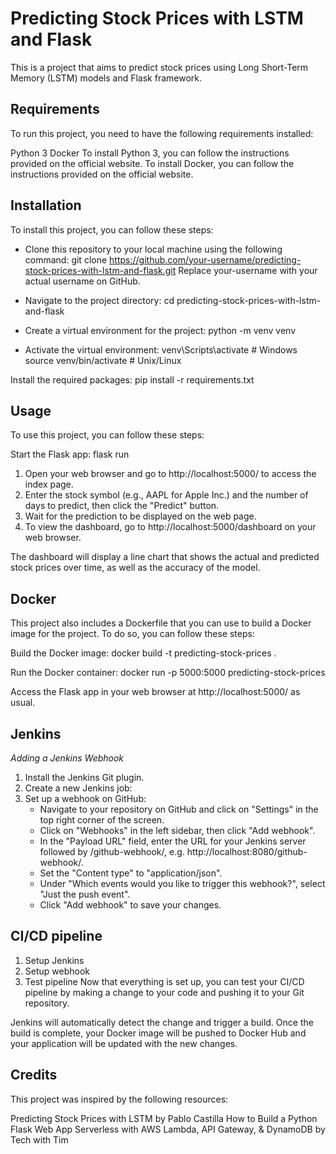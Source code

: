 ﻿# Predicting Stock Prices with LSTM and Flask
This is a project that aims to predict stock prices using Long Short-Term Memory (LSTM) models and Flask framework.

## Requirements
To run this project, you need to have the following requirements installed:

Python 3
Docker
To install Python 3, you can follow the instructions provided on the official website. To install Docker, you can follow the instructions provided on the official website.

## Installation
To install this project, you can follow these steps:

- Clone this repository to your local machine using the following command:
git clone https://github.com/your-username/predicting-stock-prices-with-lstm-and-flask.git
Replace your-username with your actual username on GitHub.

- Navigate to the project directory:
cd predicting-stock-prices-with-lstm-and-flask

- Create a virtual environment for the project:
python -m venv venv

- Activate the virtual environment:
venv\Scripts\activate  # Windows
source venv/bin/activate  # Unix/Linux

Install the required packages:
pip install -r requirements.txt

## Usage
To use this project, you can follow these steps:

Start the Flask app:
flask run

1) Open your web browser and go to http://localhost:5000/ to access the index page.
2) Enter the stock symbol (e.g., AAPL for Apple Inc.) and the number of days to predict, then click the "Predict" button.
3) Wait for the prediction to be displayed on the web page.
4) To view the dashboard, go to http://localhost:5000/dashboard on your web browser.

The dashboard will display a line chart that shows the actual and predicted stock prices over time, as well as the accuracy of the model.

## Docker
This project also includes a Dockerfile that you can use to build a Docker image for the project. To do so, you can follow these steps:

Build the Docker image:
docker build -t predicting-stock-prices .

Run the Docker container:
docker run -p 5000:5000 predicting-stock-prices

Access the Flask app in your web browser at http://localhost:5000/ as usual.

## Jenkins
*Adding a Jenkins Webhook*
1) Install the Jenkins Git plugin.
2) Create a new Jenkins job:
3) Set up a webhook on GitHub:
    *  Navigate to your repository on GitHub and click on "Settings" in the top right corner of the screen.
    *  Click on "Webhooks" in the left sidebar, then click "Add webhook".
    *  In the "Payload URL" field, enter the URL for your Jenkins server followed by /github-webhook/, e.g. http://localhost:8080/github-webhook/.
    *  Set the "Content type" to "application/json".
    *  Under "Which events would you like to trigger this webhook?", select "Just the push event".
    *  Click "Add webhook" to save your changes.

## CI/CD pipeline
1) Setup Jenkins
2) Setup webhook
3) Test pipeline
Now that everything is set up, you can test your CI/CD pipeline by making a change to your code and pushing it to your Git repository.

Jenkins will automatically detect the change and trigger a build. Once the build is complete, your Docker image will be pushed to Docker Hub and your application will be updated with the new changes.

## Credits
This project was inspired by the following resources:

Predicting Stock Prices with LSTM by Pablo Castilla
How to Build a Python Flask Web App Serverless with AWS Lambda, API Gateway, & DynamoDB by Tech with Tim
